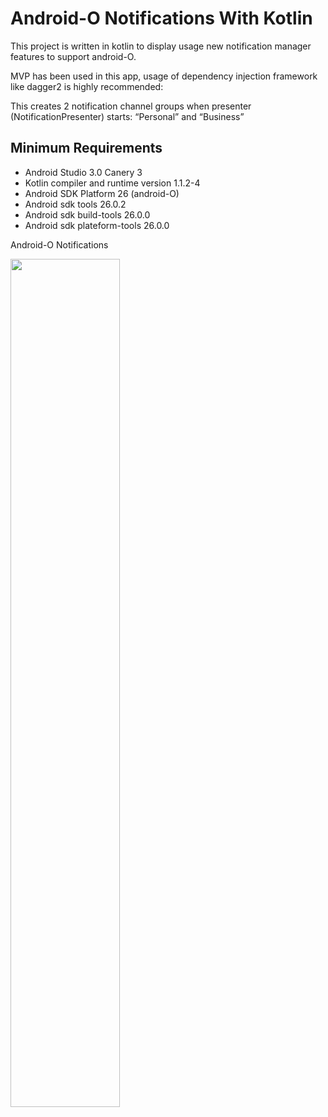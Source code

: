 # Android-O Notifications With Kotlin

This project is written in kotlin to display usage new notification manager features to support android-O.

MVP has been used in this app, usage of dependency injection framework like dagger2 is highly recommended:

This creates 2 notification channel groups when presenter (NotificationPresenter) starts: “Personal” and “Business”


## Minimum Requirements

 * Android Studio 3.0 Canery 3
 * Kotlin compiler and runtime version 1.1.2-4
 * Android SDK Platform 26 (android-O)
 * Android sdk tools 26.0.2
 * Android sdk build-tools 26.0.0
 * Android sdk plateform-tools 26.0.0
 
Android-O Notifications

<img src="../gifs/o_notification_003.gif" width="59%">
